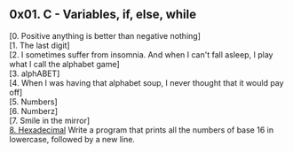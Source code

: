 ## 0x01. C - Variables, if, else, while
[0. Positive anything is better than negative nothing]     
[1. The last digit]          
[2. I sometimes suffer from insomnia. And when I can't fall asleep, I play what I call the alphabet game]           
[3. alphABET]      
[4. When I was having that alphabet soup, I never thought that it would pay off]         
[5. Numbers]         
[6. Numberz]         
[7. Smile in the mirror]        
[8. Hexadecimal]() Write a program that prints all the numbers of base 16 in lowercase, followed by a new line.         

